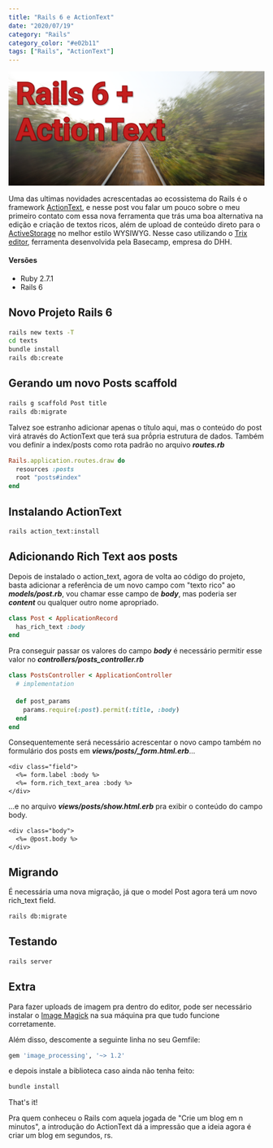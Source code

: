 ```yaml
---
title: "Rails 6 e ActionText"
date: "2020/07/19"
category: "Rails"
category_color: "#e02b11"
tags: ["Rails", "ActionText"]
---
```


![React](./actiontext.png)

Uma das ultimas novidades acrescentadas ao ecossistema do Rails é o framework [ActionText](https://guiarails.com.br/action_text_overview.html), e nesse post vou falar um pouco sobre o meu primeiro contato com essa nova ferramenta que trás uma boa alternativa na edição e criação de textos ricos, além de upload de conteúdo direto para o [ActiveStorage](https://edgeguides.rubyonrails.org/active_storage_overview.html) no melhor estilo WYSIWYG. Nesse caso utilizando o [Trix editor](https://github.com/basecamp/trix), ferramenta desenvolvida pela Basecamp, empresa do DHH.

#### Versões

- Ruby 2.7.1
- Rails 6

## Novo Projeto Rails 6

```sh
rails new texts -T
cd texts
bundle install
rails db:create
```

## Gerando um novo Posts scaffold


```sh
rails g scaffold Post title
rails db:migrate
```
Talvez soe estranho adicionar apenas o título aqui, mas o conteúdo do post virá através do ActionText que terá sua prṍpria estrutura de dados. Também vou definir a index/posts como rota padrão no arquivo ***routes.rb***

```ruby
Rails.application.routes.draw do
  resources :posts
  root "posts#index"
end
```

## Instalando ActionText

```sh
rails action_text:install
```

## Adicionando Rich Text aos posts

Depois de instalado o action_text, agora de volta ao código do projeto, basta adicionar a referência de um novo campo com "texto rico" ao ***models/post.rb***, vou chamar esse campo de ***body***, mas poderia ser ***content*** ou qualquer outro nome apropriado.


```ruby
class Post < ApplicationRecord
  has_rich_text :body
end
```

Pra conseguir passar os valores do campo ***body*** é necessário permitir esse valor no ***controllers/posts_controller.rb***

```ruby
class PostsController < ApplicationController
  # implementation

  def post_params
    params.require(:post).permit(:title, :body)
  end
end
```

Consequentemente será necessário acrescentar o novo campo também no formulário dos posts em ***views/posts/_form.html.erb***...

```erb
<div class="field">
  <%= form.label :body %>
  <%= form.rich_text_area :body %>
</div>
```

...e no arquivo ***views/posts/show.html.erb*** pra exibir o conteúdo do campo body.

```erb
<div class="body">
  <%= @post.body %>
</div>
```

## Migrando

É necessária uma nova migração, já que o model Post agora terá um novo rich_text field.

```sh
rails db:migrate
```

## Testando

```sh
rails server
```

## Extra

Para fazer uploads de imagem pra dentro do editor, pode ser necessário instalar o [Image Magick](https://imagemagick.org/index.php) na sua máquina pra que tudo funcione corretamente.

Além disso, descomente a seguinte linha no seu Gemfile:

```ruby
gem 'image_processing', '~> 1.2'
```

e depois instale a biblioteca caso ainda não tenha feito:

```sh
bundle install
```

That's it!

Pra quem conheceu o Rails com aquela jogada de "Crie um blog em n minutos", a introdução do ActionText dá a impressão que a ideia agora é criar um blog em segundos, rs.